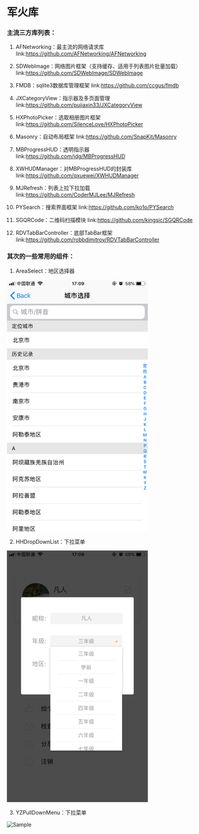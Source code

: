 
# 军火库

### 主流三方库列表：

1. AFNetworking：最主流的网络请求库 link:https://github.com/AFNetworking/AFNetworking

2. SDWebImage：网络图片框架（支持缓存、适用于列表图片批量加载）link:https://github.com/SDWebImage/SDWebImage

3. FMDB：sqlite3数据库管理框架 link:https://github.com/ccgus/fmdb

4. JXCategoryView：指示器及多页面管理 link:https://github.com/pujiaxin33/JXCategoryView
5. HXPhotoPicker：选取相册图片框架 link:https://github.com/SilenceLove/HXPhotoPicker
6. Masonry：自动布局框架 link:https://github.com/SnapKit/Masonry
7. MBProgressHUD：透明指示器 link:https://github.com/jdg/MBProgressHUD
8. XWHUDManager：对MBProgressHUD的封装库 link:https://github.com/qxuewei/XWHUDManager
9. MJRefresh：列表上拉下拉加载 link:https://github.com/CoderMJLee/MJRefresh
10. PYSearch：搜索界面框架 link:https://github.com/ko1o/PYSearch
11. SGQRCode：二维码扫描模块 link:https://github.com/kingsic/SGQRCode
12. RDVTabBarController：底部TabBar框架 link:https://github.com/robbdimitrov/RDVTabBarController



### 其次的一些常用的组件：

1. AreaSelect：地区选择器

<img src="https://github.com/HCorleone/Arsenal/blob/master/pic/AreaSelect.PNG" alt="Sample"  width="375" height="667">

2. HHDropDownList：下拉菜单

<img src="https://github.com/HCorleone/Arsenal/blob/master/pic/HHDropDownList.PNG" alt="Sample"  width="375" height="667">

3. YZPullDownMenu：下拉菜单

<img src="https://github.com/HCorleone/Arsenal/blob/master/pic/.PNG" alt="Sample"  width="375" height="667">



